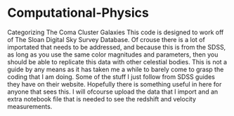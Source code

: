 # Computational-Physics
Categorizing The Coma Cluster Galaxies
This code is designed to work off of The Sloan Digital Sky Survey Database. Of crouse there is a lot of importated that needs to be addressed, and because this is from the SDSS, as long as you use the same color magnitudes and parameters, then you should be able to replicate this data with other celestial bodies. 
This is not a guide by any means as it has taken me a while to barely come to grasp the coding that I am doing. Some of the stuff I just follow from SDSS guides they have on their website. 
Hopefully there is something useful in here for anyone that sees this. I will ofcourse upload the data that I import and an extra notebook file that is needed to see the redshift and velocity measurements. 
